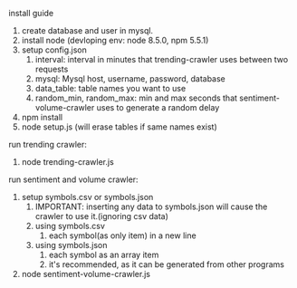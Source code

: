 install guide
1. create database and user in mysql.
2. install node (devloping env: node 8.5.0, npm 5.5.1)
3. setup config.json
    1. interval: interval in minutes that trending-crawler uses between two requests
    2. mysql: Mysql host, username, password, database
    3. data_table: table names you want to use
    4. random_min, random_max: min and max seconds that sentiment-volume-crawler uses to generate a random delay
4. npm install
5. node setup.js (will erase tables if same names exist)

run trending crawler:
1. node trending-crawler.js

run sentiment and volume crawler:
1. setup symbols.csv or symbols.json
    1. IMPORTANT: inserting any data to symbols.json will cause the crawler to use it.(ignoring csv data)
    2. using symbols.csv
        1. each symbol(as only item) in a new line
    3. using symbols.json
        1. each symbol as an array item
        2. it's recommended, as it can be generated from other programs
2. node sentiment-volume-crawler.js
